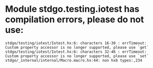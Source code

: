 # Module stdgo.testing.iotest has compilation errors, please do not use:
```
stdgo/testing/iotest/Iotest.hx:6: characters 16-30 : errTimeout: Custom property accessor is no longer supported, please use `get`
stdgo/testing/iotest/Iotest.hx:6: characters 32-46 : errTimeout: Custom property accessor is no longer supported, please use `set`
stdgo/_internal/internal/Macro.macro.hx:44: non hxb types:,234

```

